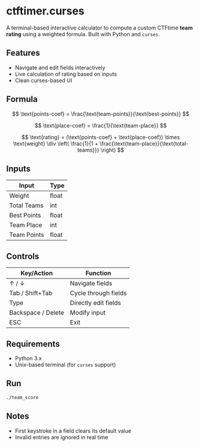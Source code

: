 # ctftimer.curses

A terminal-based interactive calculator to compute a custom CTFtime **team rating** using a weighted formula. Built with Python and `curses`.

## Features

- Navigate and edit fields interactively
- Live calculation of rating based on inputs
- Clean curses-based UI

## Formula

$$
\text{points-coef} = \frac{\text{team-points}}{\text{best-points}}
$$

$$
\text{place-coef} = \frac{1}{\text{team-place}}
$$

$$
\text{rating} = (\text{points-coef} + \text{place-coef}) \times \text{weight} \div \left( \frac{1}{1 + \frac{\text{team-place}}{\text{total-teams}}} \right)
$$


## Inputs

| Input         | Type  |
|---------------|-------|
| Weight        | float |
| Total Teams   | int   |
| Best Points   | float |
| Team Place    | int   |
| Team Points   | float |

## Controls

| Key/Action           | Function               |
|----------------------|------------------------|
| ↑ / ↓                | Navigate fields        |
| Tab / Shift+Tab      | Cycle through fields   |
| Type                 | Directly edit fields   |
| Backspace / Delete   | Modify input           |
| ESC                  | Exit                   |

## Requirements

- Python 3.x
- Unix-based terminal (for `curses` support)

## Run

```bash
./team_score
```

## Notes

* First keystroke in a field clears its default value
* Invalid entries are ignored in real time

